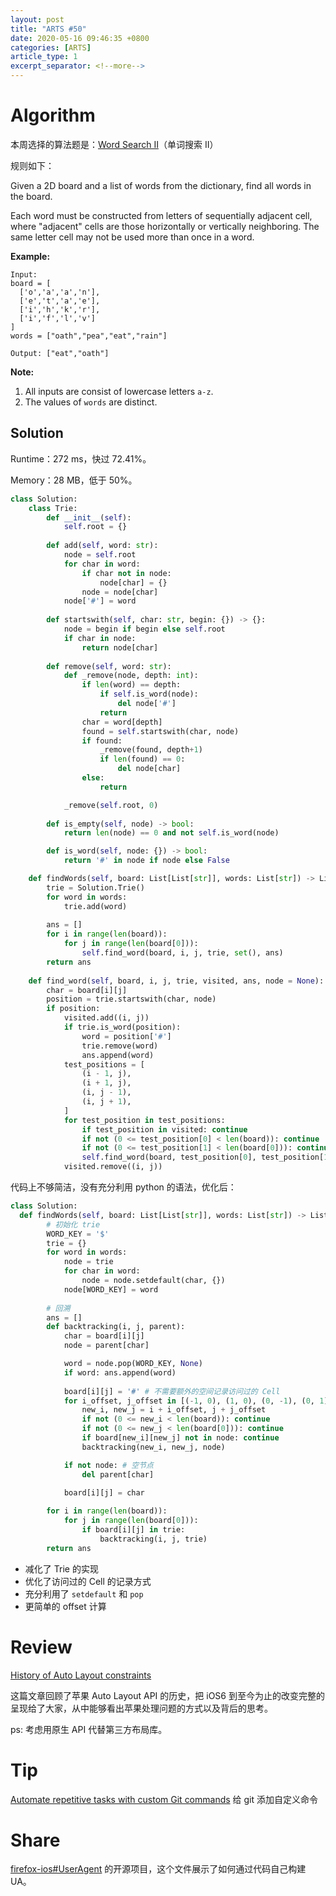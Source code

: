 ```yaml
---
layout: post
title: "ARTS #50"
date: 2020-05-16 09:46:35 +0800
categories: [ARTS]
article_type: 1
excerpt_separator: <!--more-->
---
```



# Algorithm

本周选择的算法题是：[Word Search II](https://leetcode.com/problems/word-search-ii/)（单词搜索 II）

<!--more-->

规则如下：

Given a 2D board and a list of words from the dictionary, find all words in the board.

Each word must be constructed from letters of sequentially adjacent cell, where "adjacent" cells are those horizontally or vertically neighboring. The same letter cell may not be used more than once in a word.

 

**Example:**

```
Input: 
board = [
  ['o','a','a','n'],
  ['e','t','a','e'],
  ['i','h','k','r'],
  ['i','f','l','v']
]
words = ["oath","pea","eat","rain"]

Output: ["eat","oath"]
```

 

**Note:**

1. All inputs are consist of lowercase letters `a-z`.
2. The values of `words` are distinct.

## Solution

Runtime：272 ms，快过 72.41%。

Memory：28 MB，低于 50%。

```python
class Solution:
    class Trie:
        def __init__(self):
            self.root = {}
        
        def add(self, word: str):
            node = self.root
            for char in word:
                if char not in node:
                    node[char] = {}
                node = node[char]
            node['#'] = word
        
        def startswith(self, char: str, begin: {}) -> {}:
            node = begin if begin else self.root
            if char in node:
                return node[char]
        
        def remove(self, word: str):
            def _remove(node, depth: int):
                if len(word) == depth:
                    if self.is_word(node):
                        del node['#']
                    return
                char = word[depth]
                found = self.startswith(char, node)
                if found:
                    _remove(found, depth+1)
                    if len(found) == 0:
                        del node[char]
                else:
                    return

            _remove(self.root, 0)
        
        def is_empty(self, node) -> bool:
            return len(node) == 0 and not self.is_word(node)

        def is_word(self, node: {}) -> bool:
            return '#' in node if node else False

    def findWords(self, board: List[List[str]], words: List[str]) -> List[str]:
        trie = Solution.Trie()
        for word in words:
            trie.add(word)
        
        ans = []
        for i in range(len(board)):
            for j in range(len(board[0])):
                self.find_word(board, i, j, trie, set(), ans)
        return ans
    
    def find_word(self, board, i, j, trie, visited, ans, node = None):
        char = board[i][j]
        position = trie.startswith(char, node)
        if position:
            visited.add((i, j))
            if trie.is_word(position):
                word = position['#']
                trie.remove(word)
                ans.append(word)
            test_positions = [
                (i - 1, j),
                (i + 1, j),
                (i, j - 1),
                (i, j + 1),
            ]
            for test_position in test_positions:
                if test_position in visited: continue
                if not (0 <= test_position[0] < len(board)): continue
                if not (0 <= test_position[1] < len(board[0])): continue
                self.find_word(board, test_position[0], test_position[1], trie, visited, ans, position)
            visited.remove((i, j))
```

代码上不够简洁，没有充分利用 python 的语法，优化后：

```python
class Solution:
  def findWords(self, board: List[List[str]], words: List[str]) -> List[str]:
        # 初始化 trie
        WORD_KEY = '$'
        trie = {}
        for word in words:
            node = trie
            for char in word:
                node = node.setdefault(char, {})
            node[WORD_KEY] = word
        
        # 回溯
        ans = []
        def backtracking(i, j, parent):
            char = board[i][j]
            node = parent[char]

            word = node.pop(WORD_KEY, None)
            if word: ans.append(word)
            
            board[i][j] = '#' # 不需要额外的空间记录访问过的 Cell
            for i_offset, j_offset in [(-1, 0), (1, 0), (0, -1), (0, 1)]:
                new_i, new_j = i + i_offset, j + j_offset
                if not (0 <= new_i < len(board)): continue
                if not (0 <= new_j < len(board[0])): continue
                if board[new_i][new_j] not in node: continue
                backtracking(new_i, new_j, node)

            if not node: # 空节点
                del parent[char]

            board[i][j] = char
        
        for i in range(len(board)):
            for j in range(len(board[0])):
                if board[i][j] in trie:
                    backtracking(i, j, trie)
        return ans

```

- 减化了 Trie 的实现
- 优化了访问过的 Cell 的记录方式
- 充分利用了 `setdefault` 和 `pop` 
- 更简单的 offset 计算


# Review

[History of Auto Layout constraints](https://sarunw.com/posts/history-of-auto-layout-constraints/)

这篇文章回顾了苹果 Auto Layout API 的历史，把 iOS6 到至今为止的改变完整的呈现给了大家，从中能够看出苹果处理问题的方式以及背后的思考。

ps: 考虑用原生 API 代替第三方布局库。 

# Tip

[Automate repetitive tasks with custom Git commands](https://levelup.gitconnected.com/automate-repetitive-tasks-with-custom-git-commands-76a4b71d262f)
给 git 添加自定义命令

# Share

[firefox-ios#UserAgent](https://github.com/mozilla-mobile/firefox-ios/blob/master/Shared/UserAgent.swift) 的开源项目，这个文件展示了如何通过代码自己构建 UA。
